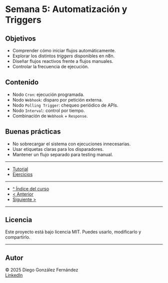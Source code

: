 # Semana 5: Automatización y Triggers

## Objetivos

- Comprender cómo iniciar flujos automáticamente.
- Explorar los distintos *triggers* disponibles en n8n.
- Diseñar flujos reactivos frente a flujos manuales.
- Controlar la frecuencia de ejecución.

## Contenido

- Nodo `Cron`: ejecución programada.
- Nodo `Webhook`: disparo por petición externa.
- Nodo `Polling Trigger`: chequeo periódico de APIs.
- Nodo `Interval`: control por tiempo.
- Combinación de `Webhook` + `Response`.

## Buenas prácticas

- No sobrecargar el sistema con ejecuciones innecesarias.
- Usar etiquetas claras para los disparadores.
- Mantener un flujo separado para testing manual.

---

- [Tutorial](./tutorial.md)
- [Ejercicios](./ejercicios.md)

---

- [^ Índice del curso](../readme.md)
- [< Anterior](../semana04/readme.md)
- [Siguiente >](../semana06/readme.md)

---

## Licencia

Este proyecto está bajo licencia MIT. Puedes usarlo, modificarlo y compartirlo.

---

## Autor

© 2025 Diego González Fernández  
[LinkedIn](https://www.linkedin.com/in/diego-gonzalez-fernandez)

